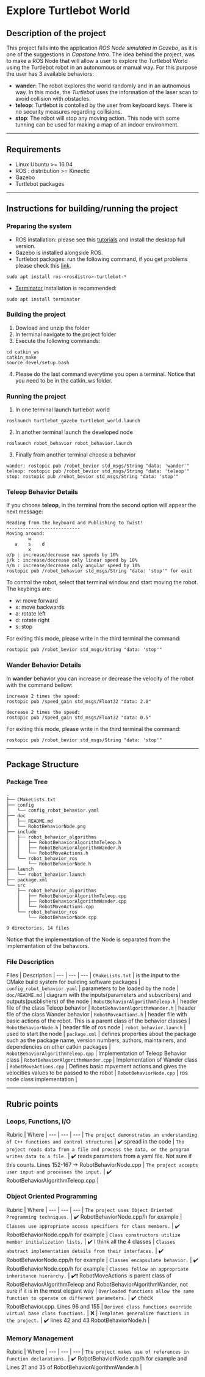 # Explore Turtlebot World 

## Description of the project

This project falls into the application *ROS Node simulated in Gazebo*, as it is one of the suggestions in *Capstone Intro*. The idea behind the project, was to make a ROS Node that will allow a user to explore the Turtlebot World using the Turtlebot robot in an autonomous or manual way. For this purpose the user has 3 available behaviors: 
* **wander**: The robot explores the world randomly and in an autnomous way. In this mode, the *Turtlebot* uses the information of the laser scan to avoid collision with obstacles.
* **teleop**: Turtlebot is contolled by the user from keyboard keys. There is no security measures regarding collisions.
* **stop**: The robot will stop any moving action.
This node with some tunning can be used for making a map of an indoor environment.
---
## Requirements
* Linux Ubuntu >= 16.04
* ROS : distribution >= Kinectic 
* Gazebo
* Turtlebot packages
---
## Instructions for building/running the project

### Preparing the system

* ROS installation: please see this [tutorials](https://www.ros.org/install/) and install the desktop full version.
* Gazebo is installed alongside ROS.
* Turtlebot packages: run the following command, if you get problems please check this [link](https://answers.ros.org/question/246015/installing-turtlebot-on-ros-kinetic/).

```
sudo apt install ros-<rosdistro>-turtlebot-*
```
* [Terminator](http://www.linuxandubuntu.com/home/terminator-a-linux-terminal-emulator-with-multiple-terminals-in-one-window) installation is recommended:
```
sudo apt install terminator
```

### Building the project
1. Dowload and unzip the folder
2. In terminal navigate to the project folder
3. Execute the following commands:
```
cd catkin_ws
catkin_make
source devel/setup.bash
```
4. Please do the last command everytime you open a terminal. Notice that you need to be in the catkin_ws folder.

### Running the project
1. In one terminal launch turtlebot world
```
roslaunch turtlebot_gazebo turtlebot_world.launch
```
2. In another terminal launch the developed node
```
roslaunch robot_behavior robot_behavior.launch
```
3. Finally from another terminal choose a behavior
```
wander: rostopic pub /robot_bevior std_msgs/String "data: 'wander'"
teleop: rostopic pub /robot_bevior std_msgs/String "data: 'teleop'"
stop: rostopic pub /robot_bevior std_msgs/String "data: 'stop'"
```

### Teleop Behavior Details
If you choose **teleop**, in the terminal from the second option will appear the next message:
```
Reading from the keyboard and Publishing to Twist!
---------------------------
Moving around:
        w    
   a    s    d
        x    
o/p : increase/decrease max speeds by 10%
j/k : increase/decrease only linear speed by 10%
n/m : increase/decrease only angular speed by 10%
rostopic pub /robot_behavior std_msgs/String "data: 'stop'" for exit
```

To control the robot, select that terminal window and start moving the robot. The keybings are:
* w: move forward
* x: move backwards
* a: rotate left
* d: rotate right
* s: stop

For exiting this mode, please write in the third terminal the command:
```
rostopic pub /robot_bevior std_msgs/String "data: 'stop'"
```

### Wander Behavior Details
In **wander** behavior you can increase or decrease the velocity of the robot with the command bellow:

```
increase 2 times the speed:
rostopic pub /speed_gain std_msgs/Float32 "data: 2.0"

decrease 2 times the speed:
rostopic pub /speed_gain std_msgs/Float32 "data: 0.5"
```

For exiting this mode, please write in the third terminal the command:
```
rostopic pub /robot_bevior std_msgs/String "data: 'stop'"
```
---
## Package Structure

### Package Tree
```
.
├── CMakeLists.txt
├── config
│   └── config_robot_behavior.yaml
├── doc
│   ├── README.md
│   └── RobotBehaviorNode.png
├── include
│   ├── robot_behavior_algorithms
│   │   ├── RobotBehaviorAlgorithmTeleop.h
│   │   ├── RobotBehaviorAlgorithmWander.h
│   │   └── RobotMoveActions.h
│   └── robot_behavior_ros
│       └── RobotBehaviorNode.h
├── launch
│   └── robot_behavior.launch
├── package.xml
└── src
    ├── robot_behavior_algorithms
    │   ├── RobotBehaviorAlgorithmTeleop.cpp
    │   ├── RobotBehaviorAlgorithmWander.cpp
    │   └── RobotMoveActions.cpp
    └── robot_behavior_ros
        └── RobotBehaviorNode.cpp

9 directories, 14 files
```
Notice that the implementation of the Node is separated from the implementation of the behaviors.

### File Description

Files | Description | 
--- | --- | --- |
`CMakeLists.txt` | is the input to the CMake build system for building software packages |
`config_robot_behavior.yaml` | parameters to be loaded by the node |
`doc/README.md` | diagram with the inputs(parameters and subscribers) and outputs(pusblishers) of the node |
`RobotBehaviorAlgorithmTeleop.h` | header file of the class Teleop behavior |
`RobotBehaviorAlgorithmWander.h` | header file of the class Wander behavior  |
`RobotMoveActions.h` | header file with basic actions of the robot. This is a parent class of the behavior classes  |
`RobotBehaviorNode.h` | header file of ros node |
`robot_behavior.launch` | used to start the node  |
`package.xml` | defines properties about the package such as the package name, version numbers, authors, maintainers, and dependencies on other catkin packages |
`RobotBehaviorAlgorithmTeleop.cpp` | Implementation of Teleop Behavior class | 
`RobotBehaviorAlgorithmWander.cpp` | Implementation of Wander class | 
`RobotMoveActions.cpp` | Defines basic mpvement actions and gives the velocities values to be passed to the robot  | 
`RobotBehaviorNode.cpp` | ros node class implementation | 

---
## Rubric points

### Loops, Functions, I/O
Rubric | Where | 
--- | --- | --- |
`The project demonstrates an understanding of C++ functions and control structures` | :heavy_check_mark: spread in the code |
`The project reads data from a file and process the data, or the program writes data to a file.` | :heavy_check_mark: reads parameters from a yaml file. Not sure if this counts. Lines 152-167 -> RobotBehaviorNode.cpp |
`The project accepts user input and processes the input.` | :heavy_check_mark: RobotBehaviorAlgorithmTeleop.cpp  |

### Object Oriented Programming

Rubric | Where | 
--- | --- | --- |
`The project uses Object Oriented Programming techniques.` | :heavy_check_mark: RobotBehaviorNode.cpp/h for example |
`Classes use appropriate access specifiers for class members.` | :heavy_check_mark: RobotBehaviorNode.cpp/h for example |
`Class constructors utilize member initialization lists.` | :heavy_check_mark: I think all the 4 classes |
`Classes abstract implementation details from their interfaces.` | :heavy_check_mark: RobotBehaviorNode.cpp/h for example |
`Classes encapsulate behavior.` | :heavy_check_mark: RobotBehaviorNode.cpp/h for example |
`Classes follow an appropriate inheritance hierarchy.` | :heavy_check_mark::heavy_exclamation_mark: RobotMoveActions is parent class of RobotBehaviorAlgorithmTeleop and RobotBehaviorAlgorithmWander, not sure if it is in the most elegant way |
`Overloaded functions allow the same function to operate on different parameters.` | :heavy_check_mark: check RobotBehavior.cpp. Lines 96 and 155 |
`Derived class functions override virtual base class functions.` | :x: |
`Templates generalize functions in the project.` | :heavy_check_mark: lines 42 and 43 RobotBehaviorNode.h |

### Memory Management

Rubric | Where | 
--- | --- | --- |
`The project makes use of references in function declarations.` | :heavy_check_mark: RobotBehaviorNode.cpp/h for example and Lines 21 and 35 of RobotBehaviorAlgorithmWander.h |

